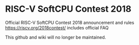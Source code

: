 # RISC-V SoftCPU Contest 2018
Official RISC-V SoftCPU Contest 2018 announcement and rules https://riscv.org/2018contest/ includes official FAQ

This github and wiki will no longer be maintained.

